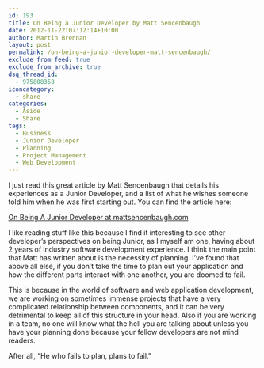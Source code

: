 ```yaml
---
id: 193
title: On Being a Junior Developer by Matt Sencenbaugh
date: 2012-11-22T07:12:14+10:00
author: Martin Brennan
layout: post
permalink: /on-being-a-junior-developer-matt-sencenbaugh/
exclude_from_feed: true
exclude_from_archive: true
dsq_thread_id:
  - 975808358
iconcategory:
  - share
categories:
  - Aside
  - Share
tags:
  - Business
  - Junior Developer
  - Planning
  - Project Management
  - Web Development
---
```

I just read this great article by Matt Sencenbaugh that details his experiences as a Junior Developer, and a list of what he wishes someone told him when he was first starting out. You can find the article here:

[On Being A Junior Developer at mattsencenbaugh.com](http://mattsencenbaugh.com/on-being-a-junior-developer/)<!--more-->

I like reading stuff like this because I find it interesting to see other developer’s perspectives on being Junior, as I myself am one, having about 2 years of industry software development experience. I think the main point that Matt has written about is the necessity of planning. I’ve found that above all else, if you don’t take the time to plan out your application and how the different parts interact with one another, you are doomed to fail.

This is because in the world of software and web application development, we are working on sometimes immense projects that have a very complicated relationship between components, and it can be very detrimental to keep all of this structure in your head. Also if you are working in a team, no one will know what the hell you are talking about unless you have your planning done because your fellow developers are not mind readers.

After all, “He who fails to plan, plans to fail.”
